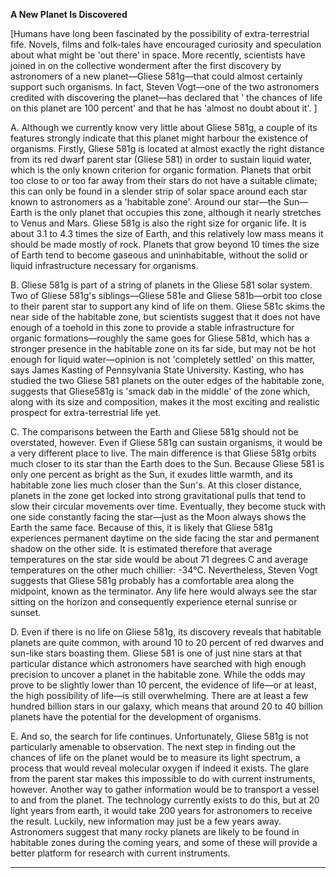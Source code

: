 
**A New Planet Is Discovered**

[Humans have long been fascinated by the possibility of extra-terrestrial fife. Novels, films and folk-tales have encouraged curiosity and speculation about what might be 'out there' in space. More recently, scientists have joined in on the collective wonderment after the first discovery by astronomers of a new planet—Gliese 581g—that could almost certainly support such organisms. In fact, Steven Vogt—one of the two astronomers credited with discovering the planet—has declared that ' the chances of life on this planet are 100 percent' and that he has 'almost no doubt about it'. ]

A. Although we currently know very little about Gliese 581g, a couple of its features strongly indicate that this planet might harbour the existence of organisms. Firstly, Gliese 581g is located at almost exactly the right distance from its red dwarf parent star (Gliese 581) in order to sustain liquid water, which is the only known criterion for organic formation. Planets that orbit too close to or too far away from their stars do not have a suitable climate; this can only be found in a slender strip of solar space around each star known to astronomers as a 'habitable zone'. Around our star—the Sun—Earth is the only planet that occupies this zone, although it nearly stretches to Venus and Mars. Gliese 581g is also the right size for organic life. It is about 3.1 to 4.3 times the size of Earth, and this relatively low mass means it should be made mostly of rock. Planets that grow beyond 10 times the size of Earth tend to become gaseous and uninhabitable, without the solid or liquid infrastructure necessary for organisms.

B. Gliese 581g is part of a string of planets in the Gliese 581 solar system. Two of Gliese 581g's siblings—Gliese 581e and Gliese 581b—orbit too close to their parent star to support any kind of life on them. Gliese 581c skims the near side of the habitable zone, but scientists suggest that it does not have enough of a toehold in this zone to provide a stable infrastructure for organic formations—roughly the same goes for Gliese 581d, which has a stronger presence in the habitable zone on its far side, but may not be hot enough for liquid water—opinion is not 'completely settled' on this matter, says James Kasting of Pennsylvania State University. Kasting, who has studied the two Gliese 581 planets on the outer edges of the habitable zone, suggests that Gliese581g is 'smack dab in the middle' of the zone which, along with its size and composition, makes it the most exciting and realistic prospect for extra-terrestrial life yet.

C. The comparisons between the Earth and Gliese 581g should not be overstated, however. Even if Gliese 581g can sustain organisms, it would be a very different place to live. The main difference is that Gliese 581g orbits much closer to its star than the Earth does to the Sun. Because Gliese 581 is only one percent as bright as the Sun, it exudes little warmth, and its habitable zone lies much closer than the Sun's. At this closer distance, planets in the zone get locked into strong gravitational pulls that tend to slow their circular movements over time. Eventually, they become stuck with one side constantly facing the star—just as the Moon always shows the Earth the same face. Because of this, it is likely that Gliese 581g experiences permanent daytime on the side facing the star and permanent shadow on the other side. It is estimated therefore that average temperatures on the star side would be about 71 degrees C and average temperatures on the other much chillier: -34℃. Nevertheless, Steven Vogt suggests that Gliese 581g probably has a comfortable area along the midpoint, known as the terminator. Any life here would always see the star sitting on the horizon and consequently experience eternal sunrise or sunset.

D. Even if there is no life on Gliese 581g, its discovery reveals that habitable planets are quite common, with around 10 to 20 percent of red dwarves and sun-like stars boasting them. Gliese 581 is one of just nine stars at that particular distance which astronomers have searched with high enough precision to uncover a planet in the habitable zone. While the odds may prove to be slightly lower than 10 percent, the evidence of life—or at least, the high possibility of life—is still overwhelming. There are at least a few hundred billion stars in our galaxy, which means that around 20 to 40 billion planets have the potential for the development of organisms.

E. And so, the search for life continues. Unfortunately, Gliese 581g is not particularly amenable to observation. The next step in finding out the chances of life on the planet would be to measure its light spectrum, a process that would reveal molecular oxygen if indeed it exists. The glare from the parent star makes this impossible to do with current instruments, however. Another way to gather information would be to transport a vessel to and from the planet. The technology currently exists to do this, but at 20 light years from earth, it would take 200 years for astronomers to receive the result. Luckily, new information may just be a few years away. Astronomers suggest that many rocky planets are likely to be found in habitable zones during the coming years, and some of these will provide a better platform for research with current instruments.

---


